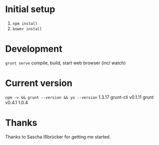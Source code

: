 # Initial setup

1. `npm install`
2. `bower install`

# Development

`grunt serve` compile, build, start web browser (incl watch)

# Current version

`npm -v && grunt --version && yo --version`
1.3.17
grunt-cli v0.1.11
grunt v0.4.1
1.0.4

# Thanks

Thanks to Sascha Ißbrücker for getting me started.
